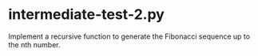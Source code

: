 # intermediate-test-2.py
 Implement a recursive function to generate the Fibonacci sequence up to the nth number.
